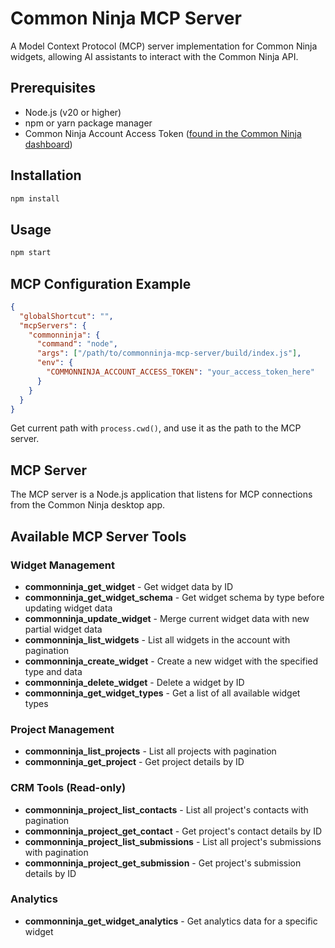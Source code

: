 # Common Ninja MCP Server

A Model Context Protocol (MCP) server implementation for Common Ninja widgets, allowing AI assistants to interact with the Common Ninja API.

## Prerequisites

- Node.js (v20 or higher)
- npm or yarn package manager
- Common Ninja Account Access Token ([found in the Common Ninja dashboard](https://help.commoninja.com/hc/en-us/articles/21742833539613-How-to-Obtain-Your-Account-Level-API-Key))

## Installation

```bash
npm install
```

## Usage

```bash
npm start
```

## MCP Configuration Example

```json
{
  "globalShortcut": "",
  "mcpServers": {
    "commonninja": {
      "command": "node",
      "args": ["/path/to/commonninja-mcp-server/build/index.js"],
      "env": {
        "COMMONNINJA_ACCOUNT_ACCESS_TOKEN": "your_access_token_here"
      }
    }
  }
}
```

Get current path with `process.cwd()`, and use it as the path to the MCP server.

## MCP Server

The MCP server is a Node.js application that listens for MCP connections from the Common Ninja desktop app.

## Available MCP Server Tools

### Widget Management

- **commonninja_get_widget** - Get widget data by ID
- **commonninja_get_widget_schema** - Get widget schema by type before updating widget data
- **commonninja_update_widget** - Merge current widget data with new partial widget data
- **commonninja_list_widgets** - List all widgets in the account with pagination
- **commonninja_create_widget** - Create a new widget with the specified type and data
- **commonninja_delete_widget** - Delete a widget by ID
- **commonninja_get_widget_types** - Get a list of all available widget types

### Project Management

- **commonninja_list_projects** - List all projects with pagination
- **commonninja_get_project** - Get project details by ID

### CRM Tools (Read-only)

- **commonninja_project_list_contacts** - List all project's contacts with pagination
- **commonninja_project_get_contact** - Get project's contact details by ID
- **commonninja_project_list_submissions** - List all project's submissions with pagination
- **commonninja_project_get_submission** - Get project's submission details by ID

### Analytics

- **commonninja_get_widget_analytics** - Get analytics data for a specific widget
